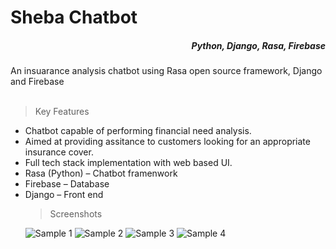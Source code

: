 <h1>Sheba Chatbot</h1>
<h5 align=right> Python, Django, Rasa, Firebase</h5>
 An insuarance analysis chatbot using Rasa open source framework, Django and Firebase
 
 <br>
 <br>
 
 >Key Features
<ul>
<li>
Chatbot capable of performing financial need analysis.
</li>
<li>
Aimed at providing assitance to customers looking for an appropriate insurance cover. 
</li>
<li>
Full tech stack implementation with web based UI. 
</li>
 <li>
 Rasa (Python) – Chatbot framenwork 
</li>
 <li>
Firebase – Database
</li>
 <li>
Django – Front end
</li>

 >Screenshots
 
![Sample 1](https://user-images.githubusercontent.com/54933414/197963438-54381cc3-62f4-4e52-a5a5-f67d3e5b5595.png)
![Sample 2](https://user-images.githubusercontent.com/54933414/197963539-57d984e8-695f-4060-a4ba-be73296f917d.png)
![Sample 3](https://user-images.githubusercontent.com/54933414/197963589-cda15e49-a7b0-45d6-8024-d809919dd0d4.png)
![Sample 4](https://user-images.githubusercontent.com/54933414/197964020-559ad19d-1910-4f0b-af2f-afc162a63994.png)
